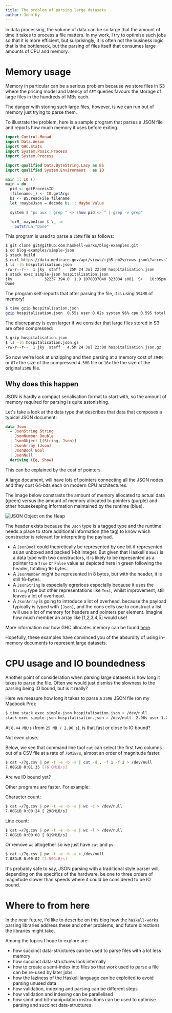 ```yaml
---
title: The problem of parsing large datasets
author: John Ky
---
```


In data processing, the volume of data can be so large that the amount of
time it takes to process a file matters.  In my work, I try to optimise such
jobs so that it is more efficient, but surprisingly, it is often not the
business logic that is the bottleneck, but the parsing of files itself
that consumes large amounts of CPU and memory.

# Memory usage

Memory in particular can be a serious problem because we store files in S3
where the pricing model and latency of `GET` queries favours the storage
of large files in the hundreds of MBs each.

The danger with storing such large files, however, is we can run
out of memory just trying to parse them.

To illustrate the problem, here is a sample program that parses a
JSON file and reports how much memory it uses before exiting.

```haskell
import Control.Monad
import Data.Aeson
import GHC.Stats
import System.Posix.Process
import System.Process

import qualified Data.ByteString.Lazy as BS
import qualified System.Environment   as IO

main :: IO ()
main = do
  pid <- getProcessID
  (filename:_) <- IO.getArgs
  bs <- BS.readFile filename
  let !maybeJson = decode bs :: Maybe Value

  system $ "ps aux | grep " <> show pid <> " | grep -v grep"

  forM_ maybeJson $ \_ ->
    putStrLn "Done"

```

This program is used to parse a `25MB` file as follows:

```bash
$ git clone git@github.com:haskell-works/blog-examples.git
$ cd blog-examples/simple-json
$ stack build
$ curl https://data.medicare.gov/api/views/ijh5-nb2v/rows.json\?accessType\=DOWNLOAD > hospitalisation.json
$ ls -lh hospitalisation.json
-rw-r--r--  1 jky  staff    25M 24 Jul 22:00 hospitalisation.json
$ stack exec simple-json hospitalisation.json
jky              32237 394.0  1.9 1078037040 323084 s001  S+   10:05pm   0:03.79 /Users/jky/wrk/haskell-works/blog-examples/simple-json/.stack-work/install/x86_64-osx/lts-12.2/8.4.3/bin/simple-json hospitalisation.json
Done

```

The program self-reports that after parsing the file, it is using `394MB` of memory!

```bash
$ time gzip hospitalisation.json
gzip hospitalisation.json  0.55s user 0.02s system 96% cpu 0.595 total

```

The discrepancy is even larger if we consider that large files stored in S3
are often compressed:

```bash
$ gzip hospitalisation.json
$ ls -lh hospitalisation.json.gz
-rw-r--r--  1 jky  staff   4.5M 24 Jul 22:00 hospitalisation.json.gz

```

So now we're look at unzipping and then parsing at a memory cost of `394M`,
or `87x` the size of the compressed `4.5MB` file or `16x` the the size of the
original `25MB` file.

## Why does this happen

JSON is hardly a compact serialisation format to start with, so the amount
of memory required for parsing is quite astonishing.

Let's take a look at the data type that describes that data that composes
a typical JSON document:

```haskell
data Json
  = JsonString String
  | JsonNumber Double
  | JsonObject [(String, Json)]
  | JsonArray [Json]
  | JsonBool Bool
  | JsonNull
  deriving (Eq, Show)

```

This can be explained by the cost of pointers.

A large document, will have lots of pointers connecting all the JSON nodes and
they cost 64-bits each on modern CPU architectures.

The image below constrasts the amount of memory allocated
to actual data (green) versus the amount of memory allocated to pointers
(purple) and other housekeeping information maintained by the runtime (blue).

![JSON Object on the Heap](/images/json-object-on-the-heap.png)

The header exists because the `Json` type is a tagged type and the runtime needs
a place to store additional information (the tag) to know which constructor is
relevant for interpreting the payload.

* A `JsonBool` could theoretically be represented by one bit if represented
  as an unboxed and packed 1-bit integer.  But given that Haskell's `Bool`
  is a data type with two constructors, it is likely to be represented as a
  pointer to a `True` or `False` value as depicted here in green following
  the header, totalling 16-bytes.
* A `JsonNumber` might be represented in 8 bytes, but with the header, it
  is still 16-bytes.
* A `JsonString` is especially egrerious especially because it uses the `String` type
  but other representations like `Text`, whilst improvement, still leaves a lot of
  overhead.
* A `JsonArray` is going to introduce a lot of overhead, because the payload typically
  is typed with `[Json]`, and the cons cells use to construct a list will use a lot of
  memory for headers and pointers per element.  Imagine how much member an array like
  [1,2,3,4,5] would use!

More information our how GHC allocates memory can be found [here](https://ghc.haskell.org/trac/ghc/wiki/Commentary/Rts/Storage/HeapObjects).

Hopefully, these examples have convinced you of the absurdity of using in-memory
documents to represent large datasets.

# CPU usage and IO boundedness

Another point of consideration when parsing large datasets is how long it takes to
parse the file.  Often we would just dismiss the slowness to the parsing being
IO bound, but is it really?

Here we measure how long it takes to parse a `25MB` JSON file (on my Macbook Pro):

```bash
$ time stack exec simple-json hospitalisation.json > /dev/null
stack exec simple-json hospitalisation.json > /dev/null  2.96s user 1.21s system 328% cpu 1.270 total
```

At `8.44 MB/s` (from `25 MB / 2.96 s`), is that fast or close to IO bound?

Not even close.

Below, we see that command line tool `cut` can select the first two columns out
of a CSV file at a rate of `76MiB/s`, almost an order of magnitude faster.

```bash
$ cat ~/7g.csv | pv -t -e -b -a | cut -d , -f 1 -f 2 > /dev/null
7.08GiB 0:01:35 [76.0MiB/s]
```

Are we IO bound yet?

Other programs are faster.  For example:

Character count:

```bash
$ cat ~/7g.csv | pv -t -e -b -a | wc -c > /dev/null
7.08GiB 0:00:24 [ 298MiB/s]
```

Line count:

```bash
$ cat ~/7g.csv | pv -t -e -b -a | wc -l > /dev/null
7.08GiB 0:00:08 [ 819MiB/s]
```

Or remove `wc` altogether so we just have `cat` and `pv`:

```bash
$ cat ~/7g.csv | pv -t -e -b -a > /dev/null
7.08GiB 0:00:02 [2.56GiB/s]
```

It's probably safe to say, JSON parsing with a traditional style
parser will, depending on the specifics of the hardware, be one to
three orders of magnitude slower than speeds where it could be
considered to be IO bound.

# Where to from here

In the near future, I'd like to describe on this blog how the `haskell-works`
parsing libraries address these and other problems, and future
directions the libraries might take.

Among the topics I hope to explore are:

* how succinct data-structures can be used to parse files with a lot less memory
* how succinct data-structures look internally
* how to create a semi-index into files so that work used to parse a file can be
  re-used by later jobs
* how the laziness of the Haskell language can be exploited to avoid parsing unused data
* how validation, indexing and parsing can be different steps
* how validation and indexing can be parallelised
* how simd and bit-manipulation instructions can be used to optimise parsing and succinct
  data-structures
